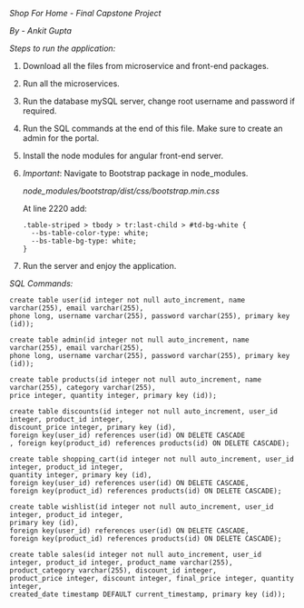 *Shop For Home - Final Capstone Project*

*By - Ankit Gupta*

_Steps to run the application:_
1. Download all the files from microservice and front-end packages.
2. Run all the microservices.
3. Run the database mySQL server, change root username and password if required.
4. Run the SQL commands at the end of this file. Make sure to create an admin for the portal.
5. Install the node modules for angular front-end server.
6. *Important*: Navigate to Bootstrap package in node_modules.

   _node_modules/bootstrap/dist/css/bootstrap.min.css_

   At line 2220 add:
   
    ```
    .table-striped > tbody > tr:last-child > #td-bg-white {
      --bs-table-color-type: white;
      --bs-table-bg-type: white;
   }
    ```

8. Run the server and enjoy the application.

_SQL Commands:_
```
create table user(id integer not null auto_increment, name varchar(255), email varchar(255), 
phone long, username varchar(255), password varchar(255), primary key (id));

create table admin(id integer not null auto_increment, name varchar(255), email varchar(255), 
phone long, username varchar(255), password varchar(255), primary key (id));

create table products(id integer not null auto_increment, name varchar(255), category varchar(255), 
price integer, quantity integer, primary key (id));

create table discounts(id integer not null auto_increment, user_id integer, product_id integer, 
discount_price integer, primary key (id), 
foreign key(user_id) references user(id) ON DELETE CASCADE
, foreign key(product_id) references products(id) ON DELETE CASCADE);

create table shopping_cart(id integer not null auto_increment, user_id integer, product_id integer, 
quantity integer, primary key (id), 
foreign key(user_id) references user(id) ON DELETE CASCADE,
foreign key(product_id) references products(id) ON DELETE CASCADE);

create table wishlist(id integer not null auto_increment, user_id integer, product_id integer, 
primary key (id), 
foreign key(user_id) references user(id) ON DELETE CASCADE,
foreign key(product_id) references products(id) ON DELETE CASCADE);

create table sales(id integer not null auto_increment, user_id integer, product_id integer, product_name varchar(255),
product_category varchar(255), discount_id integer, 
product_price integer, discount integer, final_price integer, quantity integer, 
created_date timestamp DEFAULT current_timestamp, primary key (id));
```
